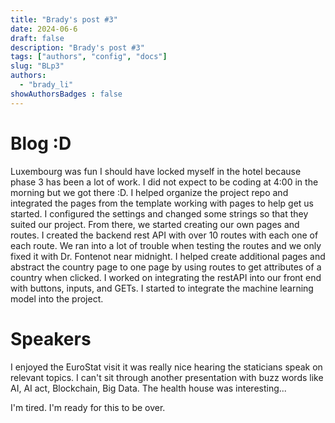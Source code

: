 ```yaml
---
title: "Brady's post #3"
date: 2024-06-6
draft: false
description: "Brady's post #3"
tags: ["authors", "config", "docs"]
slug: "BLp3"
authors:
  - "brady_li"
showAuthorsBadges : false
---
```

# Blog :D
Luxembourg was fun I should have locked myself in the hotel because phase 3 has been a lot of work. I did not expect to be coding at 4:00 in the morning but we got there :D. I helped organize the project repo and integrated the pages from the template working with pages to help get us started. I configured the settings and changed some strings so that they suited our project. From there, we started creating our own pages and routes. I created the backend rest API with over 10 routes with each one of each route. We ran into a lot of trouble when testing the routes and we only fixed it with Dr. Fontenot near midnight. I helped create additional pages and abstract the country page to one page by using routes to get attributes of a country when clicked. I worked on integrating the restAPI into our front end with buttons, inputs, and GETs. I started to integrate the machine learning model into the project. 

# Speakers
I enjoyed the EuroStat visit it was really nice hearing the staticians speak on relevant topics. I can't sit through another presentation with buzz words like AI, AI act, Blockchain, Big Data. The health house was interesting...

I'm tired. I'm ready for this to be over.